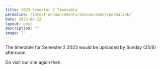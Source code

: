 ```yaml
---
title: 2023 Semester 2 Timetable
permalink: /latest-announcements/announcement/permalink/
date: 2023-06-22
layout: post
description: ""
image: ""
---
```

The timetable for Semester 2 2023 would be uploaded by Sunday (25/6) afternoon.

Do visit our site again then.
